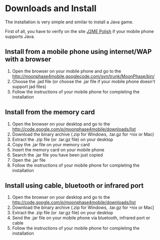 # Downloads and Install #
The installation is very simple and similar to install a Java game.

First of all, you have to verify on the site [J2ME Polish](http://www.j2mepolish.org/devices/devices-vendor.html) if your mobile phone supports Java.

## Install from a mobile phone using internet/WAP with a browser ##

  1. Open the browser on your mobile phone and go to the http://moonphase4mobile.googlecode.com/svn/trunk/MoonPhase/bin/
  1. Choose the .jad file (or choose the .jar file if your mobile phone doesn't support jad files)
  1. Follow the instructions of your mobile phone for completing the installation

## Install from the memory card ##

  1. Open the browser on your desktop and go to the http://code.google.com/p/moonphase4mobile/downloads/list
  1. Download the binary archive (.zip for Windows, .tar.gz for `*`nix or Mac)
  1. Extract the .zip file (or .tar.gz file) on your desktop
  1. Copy the .jar file on your memory card
  1. Insert the memory card on your mobile phone
  1. Search the .jar file you have been just copied
  1. Open the .jar file
  1. Follow the instructions of your mobile phone for completing the installation

## Install using cable, bluetooth or infrared port ##

  1. Open the browser on your desktop and go to the http://code.google.com/p/moonphase4mobile/downloads/list
  1. Download the binary archive (.zip for Windows, .tar.gz for `*`nix or Mac]
  1. Extract the .zip file (or .tar.gz file) on your desktop
  1. Send the .jar file on your mobile phone via bluetooth, infrared port or cable
  1. Follow the instructions of your mobile phone for completing the installation
